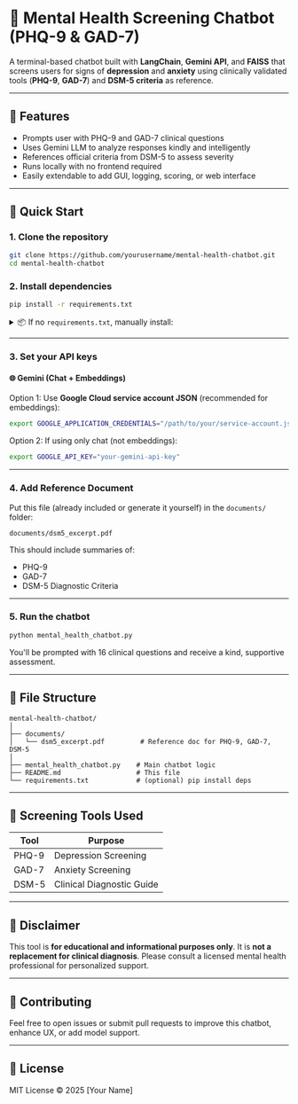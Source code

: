 
# 🧠 Mental Health Screening Chatbot (PHQ-9 & GAD-7)

A terminal-based chatbot built with **LangChain**, **Gemini API**, and **FAISS** that screens users for signs of **depression** and **anxiety** using clinically validated tools (**PHQ-9**, **GAD-7**) and **DSM-5 criteria** as reference.

---

## 📌 Features

- Prompts user with PHQ-9 and GAD-7 clinical questions
- Uses Gemini LLM to analyze responses kindly and intelligently
- References official criteria from DSM-5 to assess severity
- Runs locally with no frontend required
- Easily extendable to add GUI, logging, scoring, or web interface

---

## 🚀 Quick Start

### 1. Clone the repository

```bash
git clone https://github.com/yourusername/mental-health-chatbot.git
cd mental-health-chatbot
````

### 2. Install dependencies

```bash
pip install -r requirements.txt
```

<details>
<summary>📦 If no <code>requirements.txt</code>, manually install:</summary>

```bash
pip install langchain langchain-community langchain-google-genai \
             google-generativeai faiss-cpu sentence-transformers \
             pypdf
```

</details>

---

### 3. Set your API keys

#### 🌐 Gemini (Chat + Embeddings)

Option 1: Use **Google Cloud service account JSON** (recommended for embeddings):

```bash
export GOOGLE_APPLICATION_CREDENTIALS="/path/to/your/service-account.json"
```

Option 2: If using only chat (not embeddings):

```bash
export GOOGLE_API_KEY="your-gemini-api-key"
```

---

### 4. Add Reference Document

Put this file (already included or generate it yourself) in the `documents/` folder:

```
documents/dsm5_excerpt.pdf
```

This should include summaries of:

* PHQ-9
* GAD-7
* DSM-5 Diagnostic Criteria

---

### 5. Run the chatbot

```bash
python mental_health_chatbot.py
```

You'll be prompted with 16 clinical questions and receive a kind, supportive assessment.

---

## 📁 File Structure

```
mental-health-chatbot/
│
├── documents/
│   └── dsm5_excerpt.pdf         # Reference doc for PHQ-9, GAD-7, DSM-5
│
├── mental_health_chatbot.py    # Main chatbot logic
├── README.md                   # This file
└── requirements.txt            # (optional) pip install deps
```

---

## 🧠 Screening Tools Used

| Tool  | Purpose                   |
| ----- | ------------------------- |
| PHQ-9 | Depression Screening      |
| GAD-7 | Anxiety Screening         |
| DSM-5 | Clinical Diagnostic Guide |

---

## 📄 Disclaimer

This tool is **for educational and informational purposes only**.
It is **not a replacement for clinical diagnosis**.
Please consult a licensed mental health professional for personalized support.

---

## 🤝 Contributing

Feel free to open issues or submit pull requests to improve this chatbot, enhance UX, or add model support.

---

## 📜 License

MIT License © 2025 \[Your Name]

```


